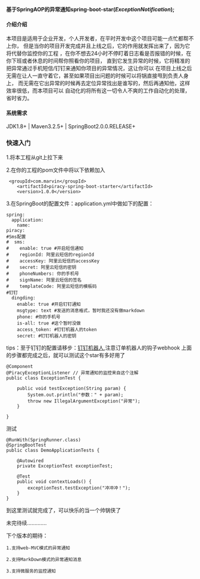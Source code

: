 **基于SpringAOP的异常通知spring-boot-star(_ExceptionNotification_);**

#### 介绍介绍
本项目是适用于企业开发，个人开发者，在平时开发中这个项目可能一点忙都帮不上你，
但是当你的项目开发完成并且上线之后，它的作用就发挥出来了，因为它将代替你监控你的工程
，在你不想去24小时不停盯着日志看是否报错的时候，在你下班或者休息的时间帮你照看你的项目，
直到它发生异常的时候，它将精准的把异常通过手机短信/钉钉来通知你项目的异常情况，这让你可以
在项目上线之后无需在让人一直守着它，甚至如果项目出问题的时候可以将锅直接甩到负责人身上，
而无需在它出异常的时候再去定位异常找出是谁写的，然后再通知他，这样效率很低，而本项目可以
自动化的将所有这一切令人不爽的工作自动化的处理，省时省力。

#### 系统需求

JDK1.8+ | Maven3.2.5+ | SpringBoot2.0.0.RELEASE+

### 快速入门
1.将本工程从git上拉下来

2.在你的工程的pom文件中将以下依赖加入
   
```
 <groupId>com.marvin</groupId>
 	<artifactId>piracy-spring-boot-starter</artifactId>
 	<version>1.0.0</version>
```
3.在SpringBoot的配置文件：application.yml中做如下的配置：
```
spring:
  application:
    name:
piracy:
#Sms配置
#  sms:
#    enable: true #开启短信通知
#    regionId: 阿里云短信的regionId
#    accessKey: 阿里云短信的accessKey
#    secret: 阿里云短信的密钥
#    phoneNumbers: 你的手机号
#    signName: 阿里云短信的签名
#    templateCode: 阿里云短信的模板码
#钉钉
  dingding:
    enable: true #开启钉钉通知
    msgtype: text #发送的消息格式，暂时我还没有做markdown
    phone: #你的手机号
    is-all: true #这个暂时没做
    access_token: #钉钉机器人的token
    secret: #钉钉机器人的密钥
```
tips：至于钉钉的配置请移步：[钉钉机器人](https://open-doc.dingtalk.com/microapp/serverapi2/krgddi "自定义机器人"),注意订单机器人的钩子webhook
上面的步骤都完成之后，就可以测试这个star有多好用了
```
@Component
@PiracyExceptionListener // 异常通知的监控来自这个注解
public class ExceptionTest {

	public void testException(String param) {
		System.out.println("参数：" + param);
		throw new IllegalArgumentException("异常");
	}

}
```
测试
```
@RunWith(SpringRunner.class)
@SpringBootTest
public class DemoApplicationTests {

	@Autowired
	private ExceptionTest exceptionTest;

	@Test
	public void contextLoads() {
		exceptionTest.testException("冲冲冲！");
	}
}
```
到这里测试就完成了，可以快乐的当一个帅锅侠了

未完待续.............

下个版本的期待：

    1.支持web-MVC模式的异常通知
    
    2.支持MarkDown模式的异常通知消息
    
    3.支持微服务的监控通知